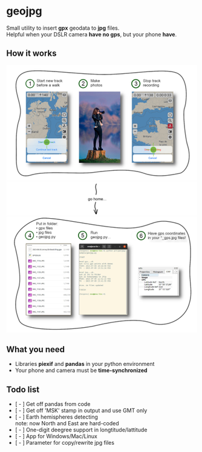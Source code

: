 # geojpg
Small utility to insert **gpx** geodata to **jpg** files.  
Helpful when your DSLR camera **have no gps**, but your phone **have**. 

  

## How it works


![start_track](docs/geojpg-how-to-1.jpg)
![start_track](docs/arrow.png)
![start_track](docs/geojpg-how-to-2.jpg)



## What you need

* Libraries **piexif** and **pandas** in your python environment  
* Your phone and camera must be **time-synchronized**

  

## Todo list

*  [ - ] Get off pandas from code  
*  [ - ] Get off 'MSK' stamp in output and use GMT only  
*  [ - ] Earth hemispheres detecting  
  note: now North and East are hard-coded  
*  [ - ] One-digit deegree support in longtitude/lattitude  
*  [ - ] App for Windows/Mac/Linux  
*  [ - ] Parameter for copy/rewrite jpg files  
